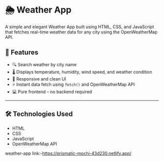 # 🌦️ Weather App

A simple and elegant Weather App built using HTML, CSS, and JavaScript that fetches real-time weather data for any city using the OpenWeatherMap API.


## 🚀 Features

- 🔍 Search weather by city name  
- 🌡️ Displays temperature, humidity, wind speed, and weather condition  
- 🎨 Responsive and clean UI  
- ⚡ Instant data fetch using `fetch()` and OpenWeatherMap API  
- 💻 Pure frontend – no backend required

---

## 🛠️ Technologies Used
- HTML  
- CSS  
- JavaScript  
- OpenWeatherMap API


weather-app link:-https://prismatic-mochi-43d230.netlify.app/
